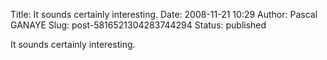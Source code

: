 Title: It sounds certainly interesting.
Date: 2008-11-21 10:29
Author: Pascal GANAYE
Slug: post-5816521304283744294
Status: published

It sounds certainly interesting.
